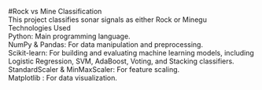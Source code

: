 #Rock vs Mine Classification  
This project classifies sonar signals as either Rock or Minegu  
Technologies Used  
Python: Main programming language.  
NumPy & Pandas: For data manipulation and preprocessing.  
Scikit-learn: For building and evaluating machine learning models, including Logistic Regression, SVM, AdaBoost, Voting, and Stacking classifiers.  
StandardScaler & MinMaxScaler: For feature scaling.  
Matplotlib : For data visualization.  
